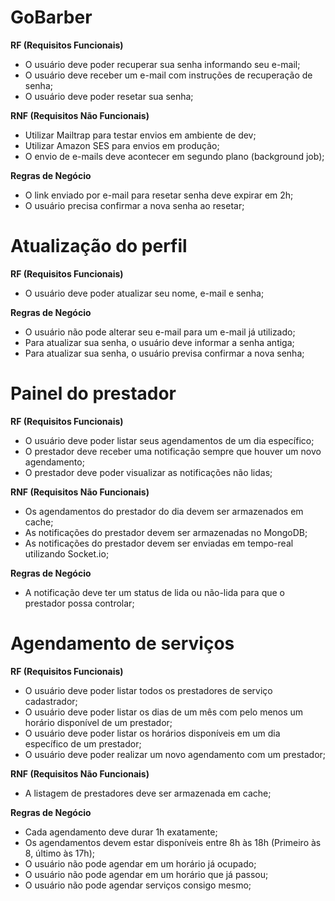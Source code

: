# GoBarber

**RF (Requisitos Funcionais)**

- O usuário deve poder recuperar sua senha informando seu e-mail;
- O usuário deve receber um e-mail com instruções de recuperação de senha;
- O usuário deve poder resetar sua senha;

**RNF (Requisitos Não Funcionais)**

- Utilizar Mailtrap para testar envios em ambiente de dev;
- Utilizar Amazon SES para envios em produção;
- O envio de e-mails deve acontecer em segundo plano (background job);


**Regras de Negócio**

- O link enviado por e-mail para resetar senha deve expirar em 2h;
- O usuário precisa confirmar a nova senha ao resetar;


# Atualização do perfil

**RF (Requisitos Funcionais)**

- O usuário deve poder atualizar seu nome, e-mail e senha;

**Regras de Negócio**

- O usuário não pode alterar seu e-mail para um e-mail já utilizado;
- Para atualizar sua senha, o usuário deve informar a senha antiga;
- Para atualizar sua senha, o usuário previsa confirmar a nova senha;

# Painel do prestador

**RF (Requisitos Funcionais)**

- O usuário deve poder listar seus agendamentos de um dia específico;
- O prestador deve receber uma notificação sempre que houver um novo agendamento;
- O prestador deve poder visualizar as notificações não lidas;

**RNF (Requisitos Não Funcionais)**

- Os agendamentos do prestador do dia devem ser armazenados em cache;
- As notificações do prestador devem ser armazenadas no MongoDB;
- As notificações do prestador devem ser enviadas em tempo-real utilizando Socket.io;

**Regras de Negócio**

- A notificação deve ter um status de lida ou não-lida para que o prestador possa controlar;

# Agendamento de serviços

**RF (Requisitos Funcionais)**

- O usuário deve poder listar todos os prestadores de serviço cadastrador;
- O usuário deve poder listar os dias de um mês com pelo menos um horário disponível de um prestador;
- O usuário deve poder listar os horários disponíveis em um dia específico de um prestador;
- O usuário deve poder realizar um novo agendamento com um prestador;

**RNF (Requisitos Não Funcionais)**

- A listagem de prestadores deve ser armazenada em cache;

**Regras de Negócio**

- Cada agendamento deve durar 1h exatamente;
- Os agendamentos devem estar disponíveis entre 8h às 18h (Primeiro às 8, último às 17h);
- O usuário não pode agendar em um horário já ocupado;
- O usuário não pode agendar em um horário que já passou;
- O usuário não pode agendar serviços consigo mesmo;
